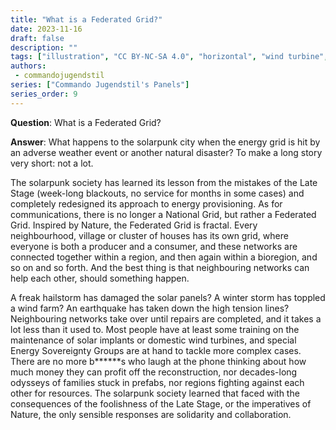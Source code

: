 ```yaml
---
title: "What is a Federated Grid?"
date: 2023-11-16
draft: false
description: ""
tags: ["illustration", "CC BY-NC-SA 4.0", "horizontal", "wind turbine", "city"]
authors:
 - commandojugendstil
series: ["Commando Jugendstil's Panels"]
series_order: 9
---
```


**Question**: 
What is a Federated Grid?

**Answer**:
What happens to the solarpunk city when the energy grid is hit by an adverse weather event or another natural disaster?
To make a long story very short: not a lot.

The solarpunk society has learned its lesson from the mistakes of the Late Stage (week-long blackouts, no service for months in some cases) and completely redesigned its approach to energy provisioning.
As for communications, there is no longer a National Grid, but rather a Federated Grid.
Inspired by Nature, the Federated Grid is fractal. Every neighbourhood, village or cluster of houses has its own grid, where everyone is both a producer and a consumer, and these networks are connected together within a region, and then again within a bioregion, and so on and so forth. And the best thing is that neighbouring networks can help each other, should something happen.

A freak hailstorm has damaged the solar panels? A winter storm has toppled a wind farm? An earthquake has taken down the high tension lines? Neighbouring networks take over until repairs are completed, and it takes a lot less than it used to. Most people have at least some training on the maintenance of solar implants or domestic wind turbines, and special Energy Sovereignty Groups are at hand to tackle more complex cases.
There are no more b******s who laugh at the phone thinking about how much money they can profit off the reconstruction, nor decades-long odysseys of families stuck in prefabs, nor regions fighting against each other for resources.
The solarpunk society learned that faced with the consequences of the foolishness of the Late Stage, or the imperatives of Nature, the only sensible responses are solidarity and collaboration.
